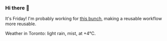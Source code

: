 ### Hi there :wave:

It's Friday! I'm probably working for [this bunch](https://github.com/kohofinancial), making a reusable workflow more reusable.

Weather in Toronto: light rain, mist, at +4°C.
